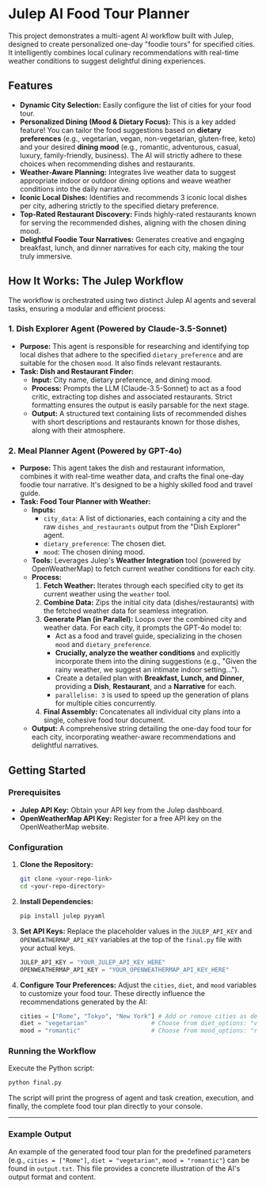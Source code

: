 # Julep AI Food Tour Planner

This project demonstrates a multi-agent AI workflow built with Julep, designed to create personalized one-day "foodie tours" for specified cities. It intelligently combines local culinary recommendations with real-time weather conditions to suggest delightful dining experiences.

## Features

* **Dynamic City Selection:** Easily configure the list of cities for your food tour.
* **Personalized Dining (Mood & Dietary Focus):** This is a key added feature! You can tailor the food suggestions based on **dietary preferences** (e.g., vegetarian, vegan, non-vegetarian, gluten-free, keto) and your desired **dining mood** (e.g., romantic, adventurous, casual, luxury, family-friendly, business). The AI will strictly adhere to these choices when recommending dishes and restaurants.
* **Weather-Aware Planning:** Integrates live weather data to suggest appropriate indoor or outdoor dining options and weave weather conditions into the daily narrative.
* **Iconic Local Dishes:** Identifies and recommends 3 iconic local dishes per city, adhering strictly to the specified dietary preference.
* **Top-Rated Restaurant Discovery:** Finds highly-rated restaurants known for serving the recommended dishes, aligning with the chosen dining mood.
* **Delightful Foodie Tour Narratives:** Generates creative and engaging breakfast, lunch, and dinner narratives for each city, making the tour truly immersive.

## How It Works: The Julep Workflow

The workflow is orchestrated using two distinct Julep AI agents and several tasks, ensuring a modular and efficient process:

### 1. Dish Explorer Agent (Powered by Claude-3.5-Sonnet)

* **Purpose:** This agent is responsible for researching and identifying top local dishes that adhere to the specified `dietary_preference` and are suitable for the chosen `mood`. It also finds relevant restaurants.
* **Task: Dish and Restaurant Finder:**
    * **Input:** City name, dietary preference, and dining mood.
    * **Process:** Prompts the LLM (Claude-3.5-Sonnet) to act as a food critic, extracting top dishes and associated restaurants. Strict formatting ensures the output is easily parsable for the next stage.
    * **Output:** A structured text containing lists of recommended dishes with short descriptions and restaurants known for those dishes, along with their atmosphere.

### 2. Meal Planner Agent (Powered by GPT-4o)

* **Purpose:** This agent takes the dish and restaurant information, combines it with real-time weather data, and crafts the final one-day foodie tour narrative. It's designed to be a highly skilled food and travel guide.
* **Task: Food Tour Planner with Weather:**
    * **Inputs:**
        * `city_data`: A list of dictionaries, each containing a city and the raw `dishes_and_restaurants` output from the "Dish Explorer" agent.
        * `dietary_preference`: The chosen diet.
        * `mood`: The chosen dining mood.
    * **Tools:** Leverages Julep's **Weather Integration** tool (powered by OpenWeatherMap) to fetch current weather conditions for each city.
    * **Process:**
        1.  **Fetch Weather:** Iterates through each specified city to get its current weather using the `weather` tool.
        2.  **Combine Data:** Zips the initial city data (dishes/restaurants) with the fetched weather data for seamless integration.
        3.  **Generate Plan (in Parallel):** Loops over the combined city and weather data. For each city, it prompts the GPT-4o model to:
            * Act as a food and travel guide, specializing in the chosen `mood` and `dietary_preference`.
            * **Crucially, analyze the weather conditions** and explicitly incorporate them into the dining suggestions (e.g., "Given the rainy weather, we suggest an intimate indoor setting...").
            * Create a detailed plan with **Breakfast, Lunch, and Dinner**, providing a **Dish**, **Restaurant**, and a **Narrative** for each.
            * `parallelism: 3` is used to speed up the generation of plans for multiple cities concurrently.
        4.  **Final Assembly:** Concatenates all individual city plans into a single, cohesive food tour document.
    * **Output:** A comprehensive string detailing the one-day food tour for each city, incorporating weather-aware recommendations and delightful narratives.

## Getting Started

### Prerequisites

* **Julep API Key:** Obtain your API key from the Julep dashboard.
* **OpenWeatherMap API Key:** Register for a free API key on the OpenWeatherMap website.

### Configuration

1.  **Clone the Repository:**
    ```bash
    git clone <your-repo-link>
    cd <your-repo-directory>
    ```
2.  **Install Dependencies:**
    ```bash
    pip install julep pyyaml
    ```
3.  **Set API Keys:**
    Replace the placeholder values in the `JULEP_API_KEY` and `OPENWEATHERMAP_API_KEY` variables at the top of the `final.py` file with your actual keys.
    ```python
    JULEP_API_KEY = "YOUR_JULEP_API_KEY_HERE"
    OPENWEATHERMAP_API_KEY = "YOUR_OPENWEATHERMAP_API_KEY_HERE"
    ```
4.  **Configure Tour Preferences:**
    Adjust the `cities`, `diet`, and `mood` variables to customize your food tour. These directly influence the recommendations generated by the AI:
    ```python
    cities = ["Rome", "Tokyo", "New York"] # Add or remove cities as desired
    diet = "vegetarian"                  # Choose from diet_options: "vegetarian", "vegan", "non-vegetarian", "gluten-free", "keto"
    mood = "romantic"                    # Choose from mood_options: "romantic", "adventurous", "casual", "luxury", "family-friendly", "business"
    ```

### Running the Workflow

Execute the Python script:

```bash
python final.py
```
The script will print the progress of agent and task creation, execution, and finally, the complete food tour plan directly to your console.

---

### Example Output

An example of the generated food tour plan for the predefined parameters (e.g., `cities = ["Rome"]`, `diet = "vegetarian"`, `mood = "romantic"`) can be found in `output.txt`. This file provides a concrete illustration of the AI's output format and content.
